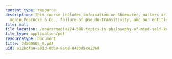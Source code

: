 ```yaml
---
content_type: resource
description: This course includes information on Shoemaker, matters arising,transmission
  again,Peacocke & Co., failure of pseudo-transitivity, and our entitlement to self-knowledge.
file: null
file_location: /coursemedia/24-500-topics-in-philosophy-of-mind-self-knowledge-spring-2005/a12bdfaaa81d0ba89a0e8480d5ce236d_24500S05_6.pdf
file_type: application/pdf
resourcetype: Document
title: 24500S05_6.pdf
uid: a12bdfaa-a81d-0ba8-9a0e-8480d5ce236d
---
```

